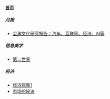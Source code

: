 
#### [首页](?file=home-首页)

##### 月报
- [尘渊文化研究报告：汽车、互联网、经济、AI等](?file=001-月报/01-尘渊文化研究报告：汽车、互联网、经济、AI等 "尘渊文化研究报告：汽车、互联网、经济、AI等")

##### 信息美学
- [第二世界](?file=002-信息美学/01-第二世界 "第二世界")

##### 经济
- [经济观察1](?file=003-经济/01-经济观察1 "经济观察1")
- [市场的秘诀](?file=003-经济/02-市场的秘诀 "市场的秘诀")
